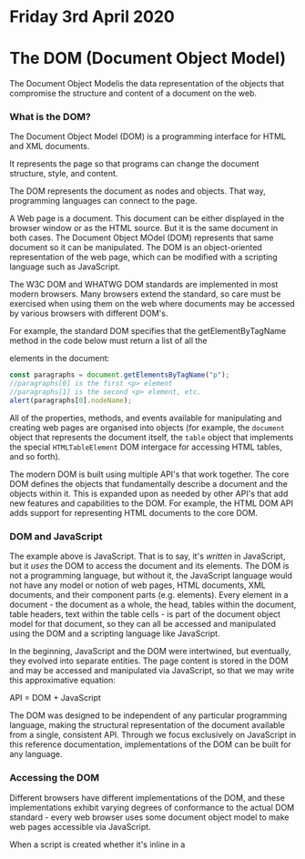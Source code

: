 # Friday 3rd April 2020

# The DOM (Document Object Model) 

The Document Object Modelis the data representation of the objects that compromise the structure and content of a document on the web. 

### What is the DOM?

The Document Object Model (DOM) is a programming interface for HTML and XML documents. 

It represents the page so that programs can change the document structure, style, and content. 

The DOM represents the document as nodes and objects. That way, programming languages can connect to the page. 

A Web page is a document. This document can be either displayed in the browser window or as the HTML source. But it is the same document in both cases. The Document Object MOdel (DOM) represents that same document so it can be manipulated. The DOM is an object-oriented representation of the web page, which can be modified with a scripting language such as JavaScript. 

The W3C DOM and WHATWG DOM standards are implemented in most modern browsers. Many browsers extend the standard, so care must be exercised when using them on the web where documents may be accessed by various browsers with different DOM's. 

For example, the standard DOM specifies that the getElementByTagName method in the code below must return a list of all the <p> elements in the document: 

```js 
const paragraphs = document.getElementsByTagName("p");
//paragraphs[0] is the first <p> element
//paragraphs[1] is the second <p> element, etc. 
alert(paragraphs[0].nodeName);
```
All of the properties, methods, and events available for manipulating and creating web pages are organised into objects (for example, the ```document``` object that represents the document itself, the ```table``` object that implements the special ```HTMLTableElement``` DOM intergace for accessing HTML tables, and so forth).

The modern DOM is built using multiple API's that work together. The core DOM defines the objects that fundamentally describe a document and the objects within it. This is expanded upon as needed by other API's that add new features and capabilities to the DOM. For example, the HTML DOM API adds support for representing HTML documents to the core DOM. 

### DOM and JavaScript 

The example above is JavaScript. That is to say, it's *written* in JavaScript, but it *uses* the DOM to access the document and its elements. The DOM is not a programming language, but without it, the JavaScript language would not have any model or notion of web pages, HTML documents, XML documents, and their component parts (e.g. elements). Every element in a document - the document as a whole, the head, tables within the document, table headers, text within the table cells - is part of the document object model for that document, so they can all be accessed and manipulated using the DOM and a scripting language like JavaScript. 

In the beginning, JavaScript and the DOM were intertwined, but eventually, they evolved into separate entities. The page content is stored in the DOM and may be accessed and manipulated via JavaScript, so that we may write this approximative equation: 

API = DOM + JavaScript 

The DOM was designed to be independent of any particular programming language, making the structural representation of the document available from a single, consistent API. Through we focus exclusively on JavaScript in this reference documentation, implementations of the DOM can be built for any language. 

### Accessing the DOM

Different browsers have different implementations of the DOM, and these implementations exhibit varying degrees of conformance to the actual DOM standard - every web browser uses some document object model to make web pages accessible via JavaScript. 

When a script is created whether it's inline in a <script> element or included in the web page by means of a script loading instruction - you can immediately begin using the API for the ```document``` or ```window``` elements to manipulate the document itself or to get at the children of that document, which are the various elements in the web page. Your DOM programming may be something as simple as the following, which displays an alert message by using the ```alert()``` function from the ```window``` object, or it may use more sophisticated DOM methods to actually create new content, as in the longer example below: 

This following JavaScript will display an alert when the document is loaded (and when the whole DOM is available for use): 

```html
<body onload="window.alert('Welcome to my home page!');">
```
Another example. This function creates a new H1 element, adds text to that element, and then adds the H1 to the tree for this document:

```html
<html>
  <head>
    <script> 
      // run this function when the document is loaded 
      window.onload = function() {
      
        // create a couple of elements in an otherwise empty HTML page
        const heading = document.createElement("h1"); 
        const heading_text = document.createTextNode("Big Head!"); 
        heading.appendChild(heading_text);
        document.body.appendChild(heading); 
      }
    </script>
  </head>
  <body>
  </body>
</html>
```

